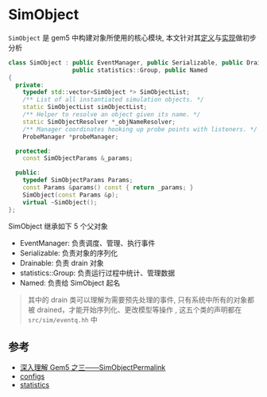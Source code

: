 
# SimObject

`SimObject` 是 gem5 中构建对象所使用的核心模块, 本文针对其[定义](src/sim/sim_object.hh)与[实现](src/sim/sim_object.cc)做初步分析

```cpp
class SimObject : public EventManager, public Serializable, public Drainable,
                  public statistics::Group, public Named
{
  private:
    typedef std::vector<SimObject *> SimObjectList;
    /** List of all instantiated simulation objects. */
    static SimObjectList simObjectList;
    /** Helper to resolve an object given its name. */
    static SimObjectResolver *_objNameResolver;
    /** Manager coordinates hooking up probe points with listeners. */
    ProbeManager *probeManager;

  protected:
    const SimObjectParams &_params;

  public:
    typedef SimObjectParams Params;
    const Params &params() const { return _params; }
    SimObject(const Params &p);
    virtual ~SimObject();
};
```

SimObject 继承如下 5 个父对象

- EventManager: 负责调度、管理、执行事件
- Serializable: 负责对象的序列化
- Drainable: 负责 drain 对象
- statistics::Group: 负责运行过程中统计、管理数据
- Named: 负责给 SimObject 起名

> 其中的 drain 类可以理解为需要预先处理的事件, 只有系统中所有的对象都被 drained，才能开始序列化、更改模型等操作 , 这五个类的声明都在 `src/sim/eventq.hh` 中

## 参考

- [深入理解 Gem5 之三——SimObjectPermalink](https://dingfen.github.io/cpp/2022/03/13/gem5-3.html)
- [configs](https://www.gem5.org/documentation/learning_gem5/part1/example_configs/)
- [statistics](https://www.gem5.org/documentation/learning_gem5/part1/gem5_stats/)